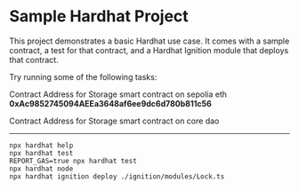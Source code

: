 # Sample Hardhat Project

This project demonstrates a basic Hardhat use case. It comes with a sample contract, a test for that contract, and a Hardhat Ignition module that deploys that contract.

Try running some of the following tasks:

Contract Address for Storage smart contract on sepolia eth
**0xAc9852745094AEEa3648af6ee9dc6d780b811c56**

Contract Address for Storage smart contract on core dao
****


```shell
npx hardhat help
npx hardhat test
REPORT_GAS=true npx hardhat test
npx hardhat node
npx hardhat ignition deploy ./ignition/modules/Lock.ts
```
